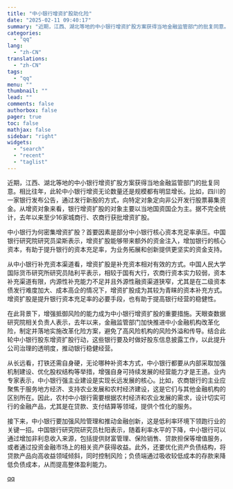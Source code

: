 ```yaml
---
title: "中小银行增资扩股助化险"
date: "2025-02-11 09:40:17"
summary: "近期，江西、湖北等地的中小银行增资扩股方案获得当地金融监管部门的批复同意。相比往年，此轮中小银行增资..."
categories:
  - "qq"
lang:
  - "zh-CN"
translations:
  - "zh-CN"
tags:
  - "qq"
menu: ""
thumbnail: ""
lead: ""
comments: false
authorbox: false
pager: true
toc: false
mathjax: false
sidebar: "right"
widgets:
  - "search"
  - "recent"
  - "taglist"
---
```


近期，江西、湖北等地的中小银行增资扩股方案获得当地金融监管部门的批复同意。相比往年，此轮中小银行增资无论数量还是规模都有明显增长。比如，四川的一家银行发布公告，通过发行新股的方式，向特定对象定向非公开发行股票募集资金。从增资对象来看，银行增资扩股的对象主要以当地国资国企为主。据不完全统计，去年以来至少16家城商行、农商行获批增资扩股。

中小银行为何密集增资扩股？首要因素是部分中小银行核心资本充足率承压。中国银行研究院研究员梁斯表示，增资扩股能够带来额外的资金注入，增加银行的核心资本，有助于提升银行的资本充足率，为业务拓展和创新提供更坚实的资金支持。

从中小银行补充资本渠道看，增资扩股是补充资本相对有效的方式。中国人民大学国际货币研究所研究员陆利平表示，相较于国有大行，农商行资本实力较弱，资本补充渠道有限，内源性补充能力不足并且外源性融资渠道狭窄，尤其是在二级资本债发行难度加大、成本高企的情况下，增资扩股成为其较为青睐的资本补充方式。增资扩股是提升银行资本充足率的必要手段，也有助于提高银行经营的稳健性。

在此背景下，增强抵御风险的能力成为中小银行增资扩股的重要措施。天眼查数据研究院相关负责人表示，去年以来，金融监管部门加快推进中小金融机构改革化险，制定并落地实施改革化险方案，避免了高风险机构的风险外溢和传导。结合此轮中小银行股东增资扩股行动，这些银行要及时做好股东信息披露工作，以此提升公司治理的透明度，推动银行稳健经营。

从长远看，打铁还需自身硬，无论哪种补资本方式，中小银行都要从内部采取加强机制建设、优化股权结构等举措，增强自身可持续发展的经营能力才是王道。业内专家表示，中小银行强主业建设是实现长远发展的核心。比如，农商银行的主业应聚焦于服务地方经济、支持农业发展和农村经济建设，这是它们与其他金融机构的区别所在。因此，农村中小银行需要根据农村经济和农业发展的需求，设计切实可行的金融产品，尤其是在贷款、支付结算等领域，提供个性化的服务。

接下来，中小银行要加强风险管理和推动金融创新，这是低利率环境下领跑行业的关键一招。中国银行研究院研究员杜阳表示，随着利率水平的下降，中小银行可以通过增加非利息收入来源，包括提供财富管理、保险销售、贷款担保等增值服务，或者通过投资金融市场上的相关资产获得收益。此外，还要优化资产负债结构，将贷款产品向高收益领域倾斜，同时控制风险；负债端通过吸收较低成本的存款来降低负债成本，从而提高整体盈利能力。

[qq](https://new.qq.com/rain/a/20250211A023FD00)
